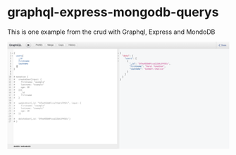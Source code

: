 # graphql-express-mongodb-querys
This is one example from the crud with Graphql, Express and MondoDB

![crud with Graphql](./.screen/graphql.png)
